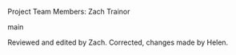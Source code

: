 Project Team Members:
Zach Trainor

main

Reviewed and edited by Zach.
Corrected, changes made by Helen.

